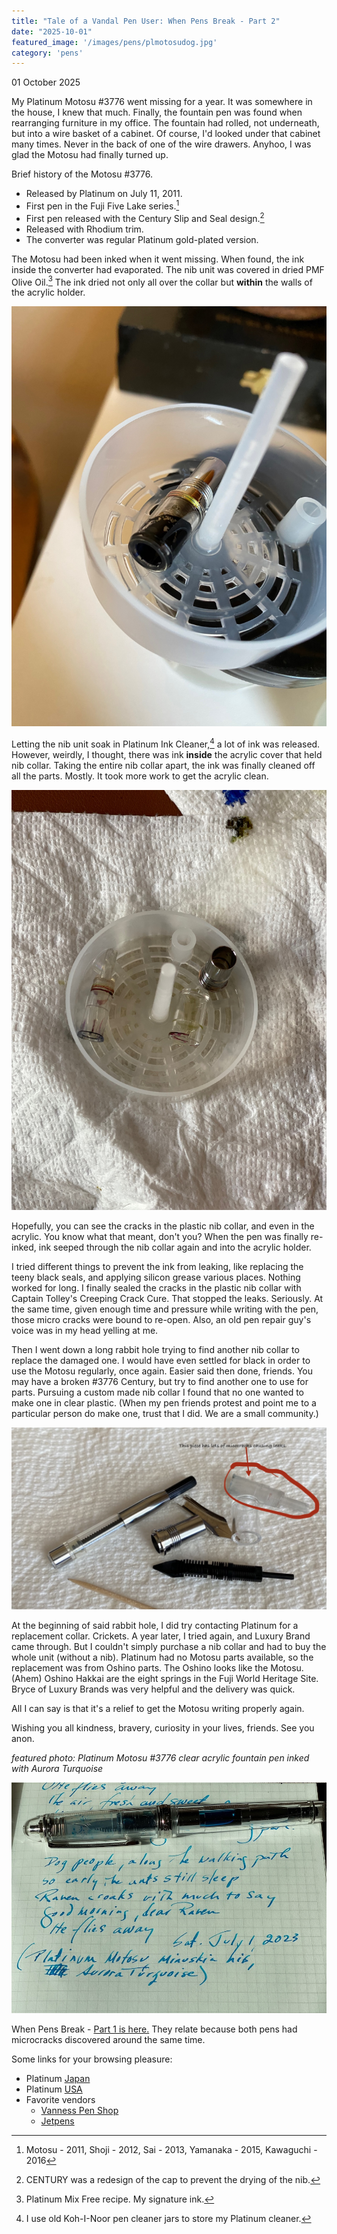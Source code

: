 ```yaml
---
title: "Tale of a Vandal Pen User: When Pens Break - Part 2"
date: "2025-10-01"
featured_image: '/images/pens/plmotosudog.jpg'
category: 'pens'
---
```

01 October 2025

My Platinum Motosu #3776 went missing for a year. It was somewhere in the house, I knew that much. Finally, the fountain pen was found when rearranging furniture in my office. The fountain had rolled, not underneath, but into a wire basket of a cabinet. Of course, I'd looked under that cabinet many times. Never in the back of one of the wire drawers. Anyhoo, I was glad the Motosu had finally turned up.

Brief history of the Motosu #3776.


- Released by Platinum on July 11, 2011.
- First pen in the Fuji Five Lake series.[^1] 
- First pen released with the Century Slip and Seal design.[^2] 
- Released with Rhodium trim. 
- The converter was regular Platinum gold-plated version.

The Motosu had been inked when it went missing. When found, the ink inside the converter had evaporated. The nib unit was covered in dried PMF Olive Oil.[^3] The ink dried not only all over the collar but <strong>within</strong> the walls of the acrylic holder.

![Alt text]( /images/pens/plinkcaked.jpg "Motosu nib unit caked with dried ink")

Letting the nib unit soak in Platinum Ink Cleaner,[^4] a lot of ink was released. However, weirdly, I thought, there was ink <strong>inside</strong> the acrylic cover that held nib collar. Taking the entire nib collar apart, the ink was finally cleaned off all the parts. Mostly. It took more work to get the acrylic clean.

![Alt text]( /images/pens/plnibunit.jpg "Almost clean nib unit pieces.")

Hopefully, you can see the cracks in the plastic nib collar, and even in the acrylic. You know what that meant, don't you? When the pen was finally re-inked, ink seeped through the nib collar again and into the acrylic holder.

I tried different things to prevent the ink from leaking, like replacing the teeny black seals, and applying silicon grease various places. Nothing worked for long. I finally sealed the cracks in the plastic nib collar with Captain Tolley's Creeping Crack Cure. That stopped the leaks. Seriously. At the same time, given enough time and pressure while writing with the pen, those micro cracks were bound to re-open. Also, an old pen repair guy's voice was in my head yelling at me.

Then I went down a long rabbit hole trying to find another nib collar to replace the damaged one. I would have even settled for black in order to use the Motosu regularly, once again. Easier said then done, friends. You may have a broken #3776 Century, but try to find another one to use for parts. Pursuing a custom made nib collar I found that no one wanted to make one in clear plastic. (When my pen friends protest and point me to a particular person do make one, trust that I did. We are a small community.)

![Alt text]( /images/pens/plnibunitpieces.jpg "nib unit in pieces")

At the beginning of said rabbit hole, I did try contacting Platinum for a replacement collar. Crickets. A year later, I tried again, and Luxury Brand came through. But I couldn't simply purchase a nib collar and had to buy the whole unit (without a nib). Platinum had no Motosu parts available, so the replacement was from Oshino parts. The Oshino looks like the Motosu. (Ahem) Oshino Hakkai are the eight springs in the Fuji World Heritage Site. Bryce of Luxury Brands was very helpful and the delivery was quick. 

All I can say is that it's a relief to get the Motosu writing properly again.

Wishing you all kindness, bravery, curiosity in your lives, friends. See you anon.


*featured photo: Platinum Motosu #3776 clear acrylic fountain pen inked with Aurora Turquoise*

![Alt text](/images/pens/plmotosudog.jpg "Platinum Motosu #3776 clear acrylic fountain pen inked with Aurora Turquoise ink")

When Pens Break - [Part 1 is here.]( /pens/tale-of-a-vandal-pen-user-when-pens-break-part-1) They relate because both pens had microcracks discovered around the same time.

Some links for your browsing pleasure:

- Platinum [Japan](https://www.platinum-pen.co.jp/en/news/detail/?pid=8805)
- Platinum [USA](https://platinumpenusa.com)
- Favorite vendors
	- [Vanness Pen Shop](https://vanness1938.com/collections/fountain-pen-ink-by-brand?sort_by=best-selling&filter.p.vendor=Platinum&filter.v.price.gte=&filter.v.price.lte=)
	- [Jetpens](https://www.jetpens.com/Platinum-3776-Century-Fountain-Pens/ct/3830)


[^1]: Motosu - 2011, Shoji - 2012, Sai - 2013, Yamanaka - 2015, Kawaguchi - 2016
[^2]: CENTURY was a redesign of the cap to prevent the drying of the nib.
[^3]: Platinum Mix Free recipe. My signature ink.
[^4]: I use old Koh-I-Noor pen cleaner jars to store my Platinum cleaner.